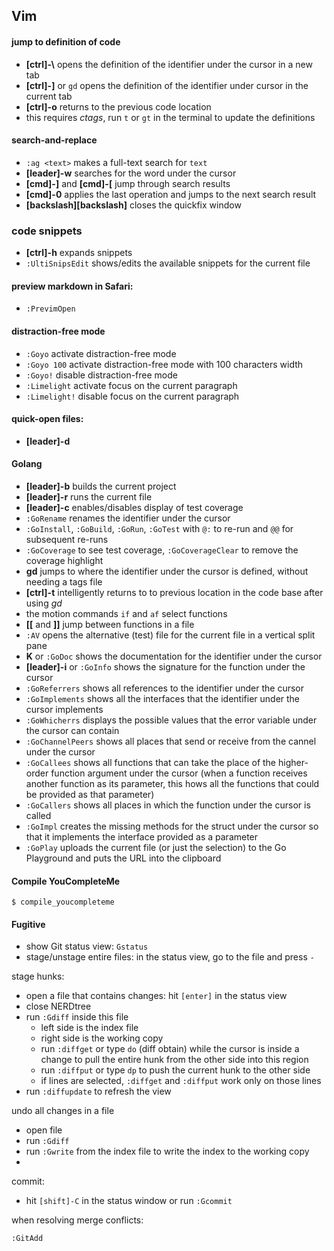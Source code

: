 ## Vim

#### jump to definition of code

- **[ctrl]-\\** opens the definition of the identifier under the cursor in a new
  tab
- **[ctrl]-]** or `gd` opens the definition of the identifier under cursor in
  the current tab
- **[ctrl]-o** returns to the previous code location
- this requires _ctags_, run `t` or `gt` in the terminal to update the
  definitions

#### search-and-replace

- `:ag <text>` makes a full-text search for `text`
- **[leader]-w** searches for the word under the cursor
- **[cmd]-]** and **[cmd]-[** jump through search results
- **[cmd]-0** applies the last operation and jumps to the next search result
- **[backslash][backslash]** closes the quickfix window

### code snippets

- **[ctrl]-h** expands snippets
- `:UltiSnipsEdit` shows/edits the available snippets for the current file

#### preview markdown in Safari:

- `:PrevimOpen`

#### distraction-free mode

- `:Goyo` activate distraction-free mode
- `:Goyo 100` activate distraction-free mode with 100 characters width
- `:Goyo!` disable distraction-free mode
- `:Limelight` activate focus on the current paragraph
- `:Limelight!` disable focus on the current paragraph

#### quick-open files:

- **[leader]-d**

#### Golang

- **[leader]-b** builds the current project
- **[leader]-r** runs the current file
- **[leader]-c** enables/disables display of test coverage
- `:GoRename` renames the identifier under the cursor
- `:GoInstall`, `:GoBuild`, `:GoRun`, `:GoTest` with `@:` to re-run and `@@` for
  subsequent re-runs
- `:GoCoverage` to see test coverage, `:GoCoverageClear` to remove the coverage
  highlight
- **gd** jumps to where the identifier under the cursor is defined, without
  needing a tags file
- **[ctrl]-t** intelligently returns to to previous location in the code base
  after using _gd_
- the motion commands `if` and `af` select functions
- **[[** and **]]** jump between functions in a file
- `:AV` opens the alternative (test) file for the current file in a vertical
  split pane
- **K** or `:GoDoc` shows the documentation for the identifier under the cursor
- **[leader]-i** or `:GoInfo` shows the signature for the function under the
  cursor
- `:GoReferrers` shows all references to the identifier under the cursor
- `:GoImplements` shows all the interfaces that the identifier under the cursor
  implements
- `:GoWhicherrs` displays the possible values that the error variable under the
  cursor can contain
- `:GoChannelPeers` shows all places that send or receive from the cannel under
  the cursor
- `:GoCallees` shows all functions that can take the place of the higher-order
  function argument under the cursor (when a function receives another function
  as its parameter, this hows all the functions that could be provided as that
  parameter)
- `:GoCallers` shows all places in which the function under the cursor is called
- `:GoImpl` creates the missing methods for the struct under the cursor so that
  it implements the interface provided as a parameter
- `:GoPlay` uploads the current file (or just the selection) to the Go
  Playground and puts the URL into the clipboard

#### Compile YouCompleteMe

```
$ compile_youcompleteme
```

#### Fugitive

- show Git status view: `Gstatus`
- stage/unstage entire files: in the status view, go to the file and press `-`

stage hunks:

- open a file that contains changes: hit `[enter]` in the status view
- close NERDtree
- run `:Gdiff` inside this file
  - left side is the index file
  - right side is the working copy
  - run `:diffget` or type `do` (diff obtain) while the cursor is inside a
    change to pull the entire hunk from the other side into this region
  - run `:diffput` or type `dp` to push the current hunk to the other side
  - if lines are selected, `:diffget` and `:diffput` work only on those lines
- run `:diffupdate` to refresh the view

undo all changes in a file

- open file
- run `:Gdiff`
- run `:Gwrite` from the index file to write the index to the working copy
-

commit:

- hit `[shift]-C` in the status window or run `:Gcommit`

when resolving merge conflicts:

```
:GitAdd
```
